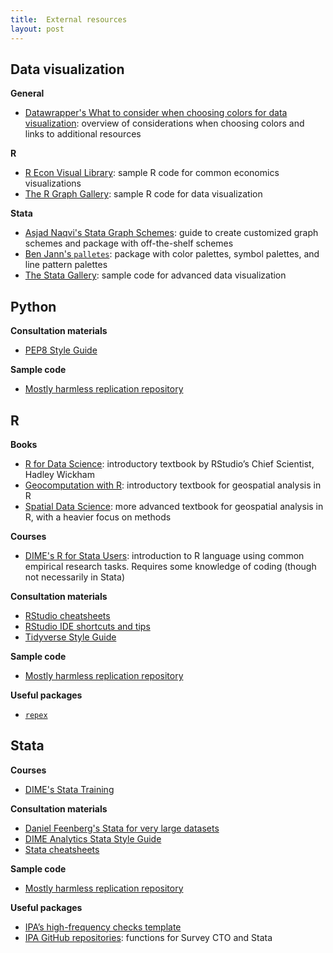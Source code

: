 ```yaml
---
title:  External resources
layout: post
---
```


## Data visualization

**General**

- [Datawrapper's What to consider when choosing colors for data visualization](https://blog.datawrapper.de/colors/): overview of considerations when choosing colors and links to additional resources

**R**

- [R Econ Visual Library](https://worldbank.github.io/r-econ-visual-library/index.html): sample R code for common economics visualizations
- [The R Graph Gallery](https://r-graph-gallery.com/index.html): sample R code for data visualization

**Stata**

- [Asjad Naqvi's Stata Graph Schemes](https://medium.com/the-stata-guide/stata-schemes-5ef99d099585): guide to create customized graph schemes and package with off-the-shelf schemes
- [Ben Jann's `palletes`](http://repec.sowi.unibe.ch/stata/palettes/index.html): package with color palettes, symbol palettes, and line pattern palettes
- [The Stata Gallery](https://medium.com/the-stata-gallery): sample code for advanced data visualization

## Python

**Consultation materials**
- [PEP8 Style Guide](https://peps.python.org/pep-0008/)

**Sample code**
- [Mostly harmless replication repository](https://github.com/vikjam/mostly-harmless-replication)

## R

**Books**
- [R for Data Science](https://r4ds.had.co.nz/): introductory textbook by RStudio’s Chief Scientist, Hadley Wickham 
- [Geocomputation with R](https://geocompr.robinlovelace.net/): introductory textbook for geospatial analysis in R
- [Spatial Data Science](https://r-spatial.org/book/): more advanced textbook for geospatial analysis in R, with a heavier focus on methods 

**Courses**
- [DIME's R for Stata Users](https://osf.io/86g3b/): introduction to R language using common empirical research tasks. Requires some knowledge of coding (though not necessarily in Stata)

**Consultation materials**
- [RStudio cheatsheets](https://www.rstudio.com/resources/cheatsheets/)
- [RStudio IDE shortcuts and tips](https://appsilon.com/rstudio-shortcuts-and-tips/)
- [Tidyverse Style Guide](https://style.tidyverse.org/)

**Sample code**
- [Mostly harmless replication repository](https://github.com/vikjam/mostly-harmless-replication)

**Useful packages**
- [`repex`](https://reprex.tidyverse.org/)

## Stata

**Courses**
- [DIME's Stata Training](https://github.com/worldbank/dime-stata-training)

**Consultation materials**
- [Daniel Feenberg's Stata for very large datasets](https://www.nber.org/stata/efficient/)
- [DIME Analytics Stata Style Guide](https://worldbank.github.io/dime-data-handbook/coding.html#the-dime-analytics-stata-style-guide)
- [Stata cheatsheets](https://www.stata.com/bookstore/stata-cheat-sheets/)

**Sample code**
- [Mostly harmless replication repository](https://github.com/vikjam/mostly-harmless-replication)

**Useful packages**
- [IPA’s high-frequency checks template](https://github.com/PovertyAction/high-frequency-checks)
- [IPA GitHub repositories](https://github.com/PovertyAction): functions for Survey CTO and Stata

